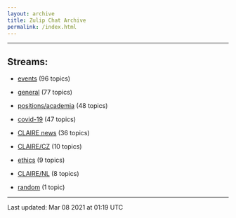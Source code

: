 ```yaml
---
layout: archive
title: Zulip Chat Archive
permalink: /index.html
---
```


---

## Streams:

* [events](stream/201207-events/index.html) (96 topics)

* [general](stream/201199-general/index.html) (77 topics)

* [positions/academia](stream/203258-positions/academia/index.html) (48 topics)

* [covid-19](stream/226112-covid-19/index.html) (47 topics)

* [CLAIRE news](stream/201957-CLAIRE-news/index.html) (36 topics)

* [CLAIRE/CZ](stream/203399-CLAIRE/CZ/index.html) (10 topics)

* [ethics](stream/228366-ethics/index.html) (9 topics)

* [CLAIRE/NL](stream/203255-CLAIRE/NL/index.html) (8 topics)

* [random](stream/202125-random/index.html) (1 topic)

<hr><p>Last updated: Mar 08 2021 at 01:19 UTC</p>
